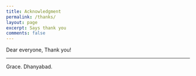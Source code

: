 ```yaml
---
title: Acknowledgment
permalink: /thanks/
layout: page
excerpt: Says thank you
comments: false
---
```


Dear everyone,
Thank you!

<hr>

Grace. Dhanyabad.
